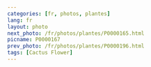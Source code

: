 ```yaml
---
categories: [fr, photos, plantes]
lang: fr
layout: photo
next_photo: /fr/photos/plantes/P0000165.html
picname: P0000167
prev_photo: /fr/photos/plantes/P0000196.html
tags: [Cactus Flower]
---
```

